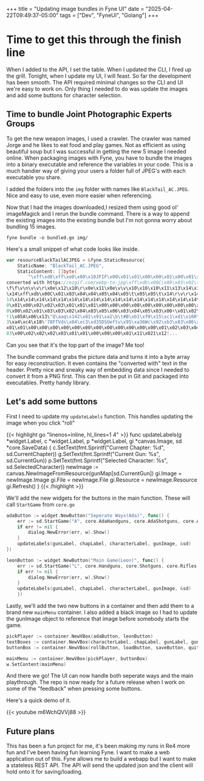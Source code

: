 +++
title = "Updating image bundles in Fyne UI"
date = "2025-04-22T09:49:37-05:00"
tags = ["Dev", "FyneUI", "Golang"]
+++

# Time to get this through the finish line

When I added to the API, I set the table. When I updated the CLI, I fired up the grill. Tonight, when I update my UI, I will feast. So far the development has been smooth. The API required minimal changes so the CLI and UI we're easy to work on. Only thing I needed to do was update the images and add some buttons for character selection. 

## Time to bundle Joint Photographic Experts Groups

To get the new weapon images, I used a crawler. The crawler was named Jorge and he likes to eat food and play games. Not as efficient as using beautiful soup but I was successful in getting the new 5 image I needed online. When packaging images with Fyne, you have to bundle the images into a binary executable and reference the variables in your code. This is a much handier way of giving your users a folder full of JPEG's with each executable you share. 

I added the folders into the `img` folder with names like `BlackTail_AC.JPEG`. Nice and easy to use, even more easier when referencing. 

Now that I had the images downloaded,I resized them using good ol' imageMagick and I rerun the bundle command. There is a way to append the existing images into the existing bundle but I'm not gonna worry about bundling 15 images. 

`fyne bundle -o bundled.go img/`

Here's a small snippet of what code looks like inside.


```go
var resourceBlackTailACJPEG = &fyne.StaticResource{
	StaticName: "BlackTail_AC.JPEG",
	StaticContent: []byte(
		"\xff\xd8\xff\xe0\x00\x10JFIF\x00\x01\x01\x00\x00\x01\x00\x01\x00\x00\xff\xfe\x002JPG 
converted with https://ezgif.com/webp-to-jpg\xff\xdb\x00C\x00\x03\x02\x02\x03\x02\x02\x03\x03\x03\x03\x04\x03\x03\x04\x05\b\x05\x05\x04\x04\x05\n\a\a\x06\b\f\n
\f\f\v\n\v\v\r\x0e\x12\x10\r\x0e\x11\x0e\v\v\x10\x16\x10\x11\x13\x14\x15\x15\x15\f\x0f\x17\x18\x16\x14\x18\x12\x14\x15
\x14\xff\xdb\x00C\x01\x03\x04\x04\x05\x04\x05\t\x05\x05\t\x14\r\v\r\x14\x14\x14\x14\x14\x14\x14\x14\x14\x14\x14\x14\x
14\x14\x14\x14\x14\x14\x14\x14\x14\x14\x14\x14\x14\x14\x14\x14\x14\x14\x14\x14\x14\x14\x14\x14\x14\x14\x14\x14\x14\x14\x14\x14\x14\x14\x14\x14\x14\x14\xff\xc0\x00\x11\b\x03\xaf\x04\xd8\x03\x01\"\x00\x02\x11\x01\x03\x11\x01\xff\xc4\x00\x1e\x0
0\x01\x00\x02\x02\x03\x01\x01\x01\x00\x00\x00\x00\x00\x00\x00\x00\x00\x03\x04\x02\x05\x01\x06\a\t\b\n\xff\xc4\x00j\x1
0\x00\x02\x01\x03\x03\x02\x04\x03\x05\x06\x03\x04\x05\x03\x00+\x01\x02\x03\x00\x04\x11\x12
!1\x05A\x06\x13\"Q\aaq\x142\x81\x91\xa1\b\t#B\xb1\xf0\x15\xc1\xd1\x16R\xe1\xf1\x19$3b\xd4\x174r\x94\xb4&CEv\x82\x9
3\xa4\xc4\x18%'78FTVds\x84\xc3\xd35DSUeftu\x95\xa36Wc\x92\xb3\x83\x86\x96\xa2\xb2\xff\xc4\x00\x18\x01\x01\x01\x01\
x01\x01\x00\x00\x00\x00\x00\x00\x00\x00\x00\x00\x00\x00\x01\x02\x03\x04\xff\xc4\x00(\x11\x01\x01\x01\x00\x02\x02\x
03\x00\x02\x02\x02\x03\x01\x01\x00\x00\x00\x01\x11\x021\x12!...
```


Can you see that it's the top part of the image? Me too!

The bundle command grabs the picture data and turns it into a byte array for easy reconstruction. It even contains the "converted with" text in the header. Pretty nice and sneaky way of embedding data since I needed to convert it from a PNG first. This can then be put in Git and packaged into executables. Pretty handy library.

## Let's add some buttons
First I need to update my `updateLabels` function. This handles updating the image when you click "roll"

{{< highlight go "linenos=inline, hl_lines=1 4" >}}
func updateLabels(g *widget.Label, c *widget.Label, p *widget.Label, gi *canvas.Image, sd *core.SaveData) {
	c.SetText(fmt.Sprintf("Current Chapter: %d", sd.CurrentChapter))
	g.SetText(fmt.Sprintf("Current Gun: %s", sd.CurrentGun))
	p.SetText(fmt.Sprintf("Selected Character: %s", sd.SelectedCharacter))
	newImage := canvas.NewImageFromResource(gunMap[sd.CurrentGun])
	gi.Image = newImage.Image
	gi.File = newImage.File
	gi.Resource = newImage.Resource
	gi.Refresh()
}
{{< /highlight >}}

We'll add the new widgets for the buttons in the main function. These will call `StartGame` from `core.go`

```go
adaButton := widget.NewButton("Seperate Ways(Ada)", func() {
	err := sd.StartGame("A", core.AdaHandguns, core.AdaShotguns, core.AdaRifles, core.AdaSubs, core.AdaSpecials)
	if err != nil {
		dialog.NewError(err, w).Show()
	}
	updateLabels(gunLabel, chapLabel, characterLabel, gunImage, &sd)
})

leonButton := widget.NewButton("Main Game(Leon)", func() {
	err := sd.StartGame("L", core.Handguns, core.Shotguns, core.Rifles, core.Subs, core.Magnums)
	if err != nil {
		dialog.NewError(err, w).Show()
	}
	updateLabels(gunLabel, chapLabel, characterLabel, gunImage, &sd)
	})
```

Lastly, we'll add the two new buttons in a container and then add them to a brand new `mainMenu` container. I also added a black image so I had to update the gunImage object to reference that image before somebody starts the game. 

```go
pickPlayer := container.NewVBox(adaButton, leonButton)
textBoxes := container.NewVBox(characterLabel, chapLabel, gunLabel, gunImage)
buttonBox := container.NewVBox(rollButton, loadButton, saveButton, quitButton, textBoxes)

mainMenu := container.NewVBox(pickPlayer, buttonBox)
w.SetContent(mainMenu)
```

And there we go! The UI can now handle both seperate ways and the main playthrough. The repo is now ready for a future release when I work on some of the "feedback" when pressing some buttons. 

Here's a quick demo of it. 

{{< youtube m6WchQVVj88 >}}

## Future plans

This has been a fun project for me, it's been making my runs in Re4 more fun and I've been having fun learning Fyne. I want to make a web application out of this. Fyne allows me to build a webapp but I want to make a stateless REST API. The API will send the updated json and the client will hold onto it for saving/loading. 


